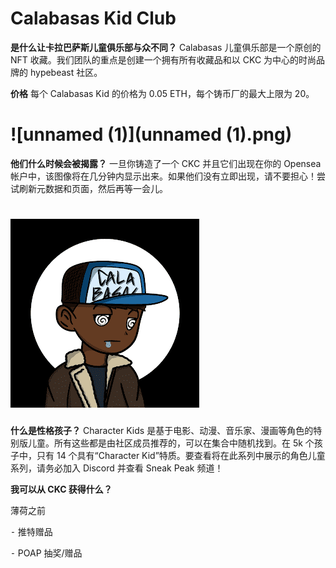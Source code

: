 # Calabasas Kid Club



**是什么让卡拉巴萨斯儿童俱乐部与众不同？**
Calabasas 儿童俱乐部是一个原创的 NFT 收藏。我们团队的重点是创建一个拥有所有收藏品和以 CKC 为中心的时尚品牌的 hypebeast 社区。



**价格**
每个 Calabasas Kid 的价格为 0.05 ETH，每个铸币厂的最大上限为 20。

# ![unnamed (1)](unnamed (1).png)

**他们什么时候会被揭露？**
一旦你铸造了一个 CKC 并且它们出现在你的 Opensea 帐户中，该图像将在几分钟内显示出来。如果他们没有立即出现，请不要担心！尝试刷新元数据和页面，然后再等一会儿。

# ![unnamed](unnamed.png)

**什么是性格孩子？**
Character Kids 是基于电影、动漫、音乐家、漫画等角色的特别版儿童。所有这些都是由社区成员推荐的，可以在集合中随机找到。在 5k 个孩子中，只有 14 个具有“Character Kid”特质。要查看将在此系列中展示的角色儿童系列，请务必加入 Discord 并查看 Sneak Peak 频道！

**我可以从 CKC 获得什么？**

薄荷之前

⁃ 推特赠品

⁃ POAP 抽奖/赠品
